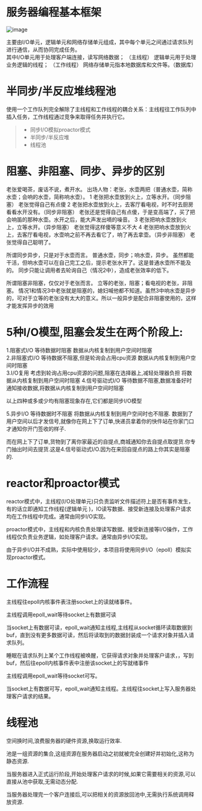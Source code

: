 
# 服务器编程基本框架
![image](https://user-images.githubusercontent.com/45889318/120756998-9009b200-c542-11eb-9df7-8bad55cc91c6.png)  

主要由I/O单元，逻辑单元和网络存储单元组成，其中每个单元之间通过请求队列进行通信，从而协同完成任务。  
其中I/O单元用于处理客户端连接，读写网络数据； （主线程）
逻辑单元用于处理业务逻辑的线程；  （工作线程）
网络存储单元指本地数据库和文件等。（数据库）  




半同步/半反应堆线程池
===============
使用一个工作队列完全解除了主线程和工作线程的耦合关系：主线程往工作队列中插入任务，工作线程通过竞争来取得任务并执行它。
> * 同步I/O模拟proactor模式
> * 半同步/半反应堆
> * 线程池
# 阻塞、非阻塞、同步、异步的区别
老张爱喝茶，废话不说，煮开水。 出场人物：老张，水壶两把（普通水壶，简称水壶；会响的水壶，简称响水壶）。 1 老张把水壶放到火上，立等水开。（同步阻塞） 老张觉得自己有点傻 2 老张把水壶放到火上，去客厅看电视，时不时去厨房看看水开没有。（同步非阻塞） 老张还是觉得自己有点傻，于是变高端了，买了把会响笛的那种水壶。水开之后，能大声发出嘀的噪音。 3 老张把响水壶放到火上，立等水开。（异步阻塞） 老张觉得这样傻等意义不大 4 老张把响水壶放到火上，去客厅看电视，水壶响之前不再去看它了，响了再去拿壶。（异步非阻塞） 老张觉得自己聪明了。

所谓同步异步，只是对于水壶而言。 普通水壶，同步；响水壶，异步。 虽然都能干活，但响水壶可以在自己完工之后，提示老张水开了。这是普通水壶所不能及的。 同步只能让调用者去轮询自己（情况2中），造成老张效率的低下。

所谓阻塞非阻塞，仅仅对于老张而言。 立等的老张，阻塞；看电视的老张，非阻塞。 情况1和情况3中老张就是阻塞的，媳妇喊他都不知道。虽然3中响水壶是异步的，可对于立等的老张没有太大的意义。所以一般异步是配合非阻塞使用的，这样才能发挥异步的效用

# 5种I/O模型,阻塞会发生在两个阶段上:

1.阻塞式I/O 等待数据时阻塞 数据从内核复制到用户空间时阻塞   
2.非阻塞式I/O 等待数据不阻塞,但是轮询会占用cpu资源 数据从内核复制到用户空间时阻塞   
3.I/O复用 考虑到轮询占用cpu资源的问题,阻塞在选择器上,减轻处理器负担 将数据从内核复制到用户空间时阻塞 
4.信号驱动式I/O 等待数据不阻塞,数据准备好时通知接收数据,将数据从内核复制到用户空间时阻塞

以上四种或多或少均有阻塞现象存在,它们都是同步I/O模型

5.异步I/O 等待数据时不阻塞 将数据从内核复制到用户空间时也不阻塞. 数据到了用户空间以后才发信号,就像你在网上下了订单,快递员拿着你的快件站在你家门口才通知你开门签收的样子.

而在网上下了订单,货物到了离你家最近的自提点,商城通知你去自提点取提货.你专门抽出时间去提货.这是4.信号驱动式I/O.因为在来回自提点的路上你其实是阻塞的.

# reactor和proactor模式
reactor模式中，主线程(I/O处理单元)只负责监听文件描述符上是否有事件发生，有的话立即通知工作线程(逻辑单元 )，IO读写数据、接受新连接及处理客户请求均在工作线程中完成。通常由同步I/O实现。

proactor模式中，主线程和内核负责处理读写数据、接受新连接等I/O操作，工作线程仅负责业务逻辑，如处理客户请求。通常由异步I/O实现。

由于异步I/O并不成熟，实际中使用较少，本项目将使用同步I/O（epoll）模拟实现proactor模式。

# 工作流程
主线程往epoll内核事件表注册socket上的读就绪事件。

主线程调用epoll_wait等待socket上有数据可读

当socket上有数据可读，epoll_wait通知主线程,主线程从socket循环读取数据到buf，直到没有更多数据可读，然后将读取到的数据封装成一个请求对象并插入请求队列。

睡眠在请求队列上某个工作线程被唤醒，它获得请求对象并处理客户请求，，写到buf，然后往epoll内核事件表中注册该socket上的写就绪事件

主线程调用epoll_wait等待socket可写。

当socket上有数据可写，epoll_wait通知主线程。主线程往socket上写入服务器处理客户请求的结果。

# 线程池
空间换时间,浪费服务器的硬件资源,换取运行效率.

池是一组资源的集合,这组资源在服务器启动之初就被完全创建好并初始化,这称为静态资源.

当服务器进入正式运行阶段,开始处理客户请求的时候,如果它需要相关的资源,可以直接从池中获取,无需动态分配.

当服务器处理完一个客户连接后,可以把相关的资源放回池中,无需执行系统调用释放资源.





